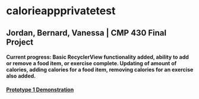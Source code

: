 # calorieappprivatetest
## Jordan, Bernard, Vanessa | CMP 430 Final Project
#### Current progress: Basic RecyclerView functionality added, ability to add or remove a food item, or exercise complete. Updating of amount of calories, adding calories for a food item, removing calories for an exercise also added.
#### <a href="https://youtu.be/KcrCj3gI48Y">Prototype 1 Demonstration</a>
